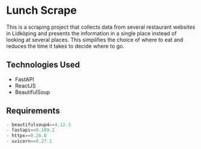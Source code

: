 # Lunch Scrape

This is a scraping project that collects data from several restaurant websites in Lidköping and presents the information in a single place instead of looking at several places. This simplifies the choice of where to eat and reduces the time it takes to decide where to go.

## Technologies Used

- FastAPI
- ReactJS
- BeautifulSoup

## Requirements
```python
- beautifulsoup4==4.12.3
- fastapi==0.109.2
- httpx==0.26.0
- uvicorn==0.27.1
```
